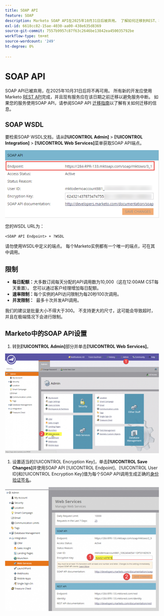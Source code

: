 ```yaml
---
title: SOAP API
feature: SOAP
description: Marketo SOAP API在2025年10月31日后被弃用。 了解如何迁移到REST、检索WSDL、查看配额、速率限制和身份验证设置。
exl-id: 6618cc82-15ae-4030-aa00-438e635d8369
source-git-commit: 7557b9957c87f63c2646be13842ea450035792be
workflow-type: tm+mt
source-wordcount: '249'
ht-degree: 0%

---
```


# SOAP API

SOAP API已被弃用，在2025年10月31日后将不再可用。 所有新的开发应使用Marketo [REST API](../rest-api/rest-api.md)完成，并且现有服务应在该日期之前迁移以避免服务中断。 如果您的服务使用SOAP API，请参阅SOAP API [迁移指南](./migration.md)以了解有关如何迁移的信息。

## SOAP WSDL

要检索SOAP WSDL文档，请从&#x200B;**[!UICONTROL Admin]** > **[!UICONTROL Integration]** > **[!UICONTROL Web Services]**&#x200B;菜单获取SOAP API端点。

![SOAP端点](assets/endpoint-soap.png)

您的WSDL URL为：

`<SOAP API Endpoint> + ?WSDL`

请勿使用WSDL中定义的端点。 每个Marketo实例都有一个唯一的端点，可在其中调用。

## 限制

- **每日配额：**&#x200B;大多数订阅每天分配的API调用数为10,000（这在12:00AM CST每天重置）。 您可以通过客户经理增加每日配额。
- **速率限制：**&#x200B;每个实例的API访问限制为每20秒100次调用。
- **并发限制：**  最多十次并发API调用。

我们的建议是批量大小不得大于300。 不支持更大的尺寸，这可能会导致超时，并且在极端情况下会进行限制。

## Marketo中的SOAP API设置

1. 转到&#x200B;**[!UICONTROL Admin]**&#x200B;部分并单击&#x200B;**[!UICONTROL Web Services]**。

![admin-web-services2](assets/admin-web-services2.png)

1. 设置适当的[!UICONTROL Encryption Key]，单击&#x200B;**[!UICONTROL Save Changes]**&#x200B;并使用SOAP API [!UICONTROL Endpoint]、[!UICONTROL User ID]和[!UICONTROL Encryption Key]值为每个SOAP API调用生成正确的[身份验证签名](authentication-signature.md)。

![admin-web-services3](assets/admin-web-services3.png)
